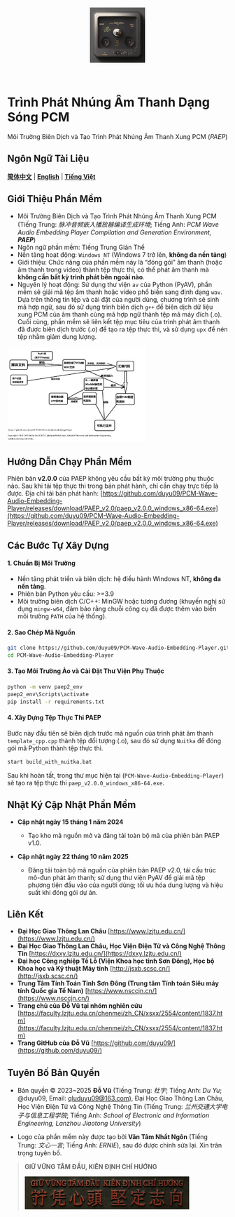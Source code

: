 <p align="center">
  <br>
  <img alt="paep_logo" src="./images/paep_logo.png" style="width:25%;">
</p>
<br>

# Trình Phát Nhúng Âm Thanh Dạng Sóng PCM

Môi Trường Biên Dịch và Tạo Trình Phát Nhúng Âm Thanh Xung PCM (_PAEP_)

## Ngôn Ngữ Tài Liệu

[**简体中文**](./README.md) | [**English**](./README.en.md) | [**Tiếng Việt**](./README.vi.md)

## Giới Thiệu Phần Mềm

* Môi Trường Biên Dịch và Tạo Trình Phát Nhúng Âm Thanh Xung PCM (Tiếng Trung: _脉冲音频嵌入播放器编译生成环境_; Tiếng Anh: _PCM Wave Audio Embedding Player Compilation and Generation Environment, **PAEP**_)
* Ngôn ngữ phần mềm: Tiếng Trung Giản Thể
* Nền tảng hoạt động: `Windows NT` (Windows 7 trở lên, **không đa nền tảng**)
* Giới thiệu: Chức năng của phần mềm này là “đóng gói” âm thanh (hoặc âm thanh trong video) thành tệp thực thi, có thể phát âm thanh mà **không cần bất kỳ trình phát bên ngoài nào**.
* Nguyên lý hoạt động: Sử dụng thư viện `av` của Python (PyAV), phần mềm sẽ giải mã tệp âm thanh hoặc video phổ biến sang định dạng `wav`. Dựa trên thông tin tệp và cài đặt của người dùng, chương trình sẽ sinh mã hợp ngữ, sau đó sử dụng trình biên dịch `g++` để biên dịch dữ liệu xung PCM của âm thanh cùng mã hợp ngữ thành tệp mã máy đích (.o). Cuối cùng, phần mềm sẽ liên kết tệp mục tiêu của trình phát âm thanh đã được biên dịch trước (.o) để tạo ra tệp thực thi, và sử dụng `upx` để nén tệp nhằm giảm dung lượng.

<img alt="arch_of_paep_v2 0" src="./images/paep_architecture.png" style="width:63%;">

## Hướng Dẫn Chạy Phần Mềm

Phiên bản **v2.0.0** của PAEP không yêu cầu bất kỳ môi trường phụ thuộc nào. Sau khi tải tệp thực thi trong bản phát hành, chỉ cần chạy trực tiếp là được.
Địa chỉ tải bản phát hành: [https://github.com/duyu09/PCM-Wave-Audio-Embedding-Player/releases/download/PAEP_v2.0/paep_v2.0.0_windows_x86-64.exe](https://github.com/duyu09/PCM-Wave-Audio-Embedding-Player/releases/download/PAEP_v2.0/paep_v2.0.0_windows_x86-64.exe)

## Các Bước Tự Xây Dựng

#### 1. Chuẩn Bị Môi Trường

* Nền tảng phát triển và biên dịch: hệ điều hành Windows NT, **không đa nền tảng**.
* Phiên bản Python yêu cầu: >=3.9
* Môi trường biên dịch C/C++: MinGW hoặc tương đương (khuyến nghị sử dụng `mingw-w64`, đảm bảo rằng chuỗi công cụ đã được thêm vào biến môi trường `PATH` của hệ thống).

#### 2. Sao Chép Mã Nguồn

```bash
git clone https://github.com/duyu09/PCM-Wave-Audio-Embedding-Player.git
cd PCM-Wave-Audio-Embedding-Player
```

#### 3. Tạo Môi Trường Ảo và Cài Đặt Thư Viện Phụ Thuộc

```bash
python -m venv paep2_env
paep2_env\Scripts\activate
pip install -r requirements.txt
```

#### 4. Xây Dựng Tệp Thực Thi PAEP

Bước này đầu tiên sẽ biên dịch trước mã nguồn của trình phát âm thanh `template_cpp.cpp` thành tệp đối tượng (.o), sau đó sử dụng `Nuitka` để đóng gói mã Python thành tệp thực thi.

```bash
start build_with_nuitka.bat
```

Sau khi hoàn tất, trong thư mục hiện tại (`PCM-Wave-Audio-Embedding-Player`) sẽ tạo ra tệp thực thi `paep_v2.0.0_windows_x86-64.exe`.

## Nhật Ký Cập Nhật Phần Mềm

* **Cập nhật ngày 15 tháng 1 năm 2024**

  * Tạo kho mã nguồn mở và đăng tải toàn bộ mã của phiên bản PAEP v1.0.
* **Cập nhật ngày 22 tháng 10 năm 2025**

  * Đăng tải toàn bộ mã nguồn của phiên bản PAEP v2.0, tái cấu trúc mô-đun phát âm thanh; sử dụng thư viện PyAV để giải mã tệp phương tiện đầu vào của người dùng; tối ưu hóa dung lượng và hiệu suất khi đóng gói dự án.

## Liên Kết

* **Đại Học Giao Thông Lan Châu** [https://www.lzjtu.edu.cn/](https://www.lzjtu.edu.cn/)
* **Đại Học Giao Thông Lan Châu, Học Viện Điện Tử và Công Nghệ Thông Tin** [https://dxxy.lzjtu.edu.cn/](https://dxxy.lzjtu.edu.cn/)
* **Đại học Công nghiệp Tề Lỗ (Viện Khoa học tỉnh Sơn Đông), Học bộ Khoa học và Kỹ thuật Máy tính** [http://jsxb.scsc.cn/](http://jsxb.scsc.cn/)
* **Trung Tâm Tính Toán Tỉnh Sơn Đông (Trung tâm Tính toán Siêu máy tính Quốc gia Tế Nam)** [https://www.nsccjn.cn/](https://www.nsccjn.cn/)
* **Trang chủ của Đỗ Vũ tại nhóm nghiên cứu** [https://faculty.lzjtu.edu.cn/chenmei/zh_CN/xsxx/2554/content/1837.htm](https://faculty.lzjtu.edu.cn/chenmei/zh_CN/xsxx/2554/content/1837.htm)
* **Trang GitHub của Đỗ Vũ** [https://github.com/duyu09/](https://github.com/duyu09/)

## Tuyên Bố Bản Quyền

* Bản quyền © 2023~2025 **Đỗ Vũ** (Tiếng Trung: *杜宇*; Tiếng Anh: *Du Yu*; @duyu09, Email: [qluduyu09@163.com](mailto:qluduyu09@163.com)),
  Đại Học Giao Thông Lan Châu, Học Viện Điện Tử và Công Nghệ Thông Tin (Tiếng Trung: *兰州交通大学电子与信息工程学院*; Tiếng Anh: *School of Electronic and Information Engineering, Lanzhou Jiaotong University*)

* Logo của phần mềm này được tạo bởi **Văn Tâm Nhất Ngôn** (Tiếng Trung: _文心一言_; Tiếng Anh: _ERNIE_), sau đó được chỉnh sửa lại. Xin trân trọng tuyên bố.

> **GIỮ VỮNG TÂM ĐẦU, KIÊN ĐỊNH CHÍ HƯỚNG**
>
> <img alt="GIỮ VỮNG TÂM ĐẦU, KIÊN ĐỊNH CHÍ HƯỚNG" src="./images/GVTD-KDCH-Metallic.jpg" style="width:81%;">
